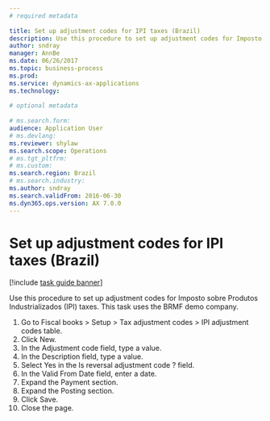 ```yaml
--- 
# required metadata 
 
title: Set up adjustment codes for IPI taxes (Brazil)
description: Use this procedure to set up adjustment codes for Imposto sobre Produtos Industrializados (IPI) taxes. 
author: sndray
manager: AnnBe 
ms.date: 06/26/2017
ms.topic: business-process 
ms.prod:  
ms.service: dynamics-ax-applications 
ms.technology:  
 
# optional metadata 
 
# ms.search.form:   
audience: Application User 
# ms.devlang:  
ms.reviewer: shylaw
ms.search.scope: Operations 
# ms.tgt_pltfrm:  
# ms.custom:  
ms.search.region: Brazil
# ms.search.industry: 
ms.author: sndray
ms.search.validFrom: 2016-06-30 
ms.dyn365.ops.version: AX 7.0.0 
---
```

# Set up adjustment codes for IPI taxes (Brazil)

[!include [task guide banner](../../includes/task-guide-banner.md)]

Use this procedure to set up adjustment codes for Imposto sobre Produtos Industrializados (IPI) taxes. This task uses the BRMF demo company.

1. Go to Fiscal books > Setup > Tax adjustment codes > IPI adjustment codes table.
2. Click New.
3. In the Adjustment code field, type a value.
4. In the Description field, type a value.
5. Select Yes in the Is reversal adjustment code ? field.
6. In the Valid From Date field, enter a date.
7. Expand the Payment section.
8. Expand the Posting section.
9. Click Save.
10. Close the page.

